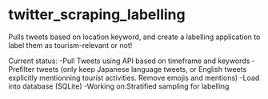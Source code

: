 # twitter_scraping_labelling
Pulls tweets based on location keyword, and create a labelling application to label them as tourism-relevant or not!

Current status:
-Pull Tweets using API based on timeframe and keywords
-Prefilter tweets (only keep Japanese language tweets, or English tweets explicitly mentionning tourist activities. Remove emojis and mentions)
-Load into database (SQLite)
-Working on:Stratified sampling for labelling
